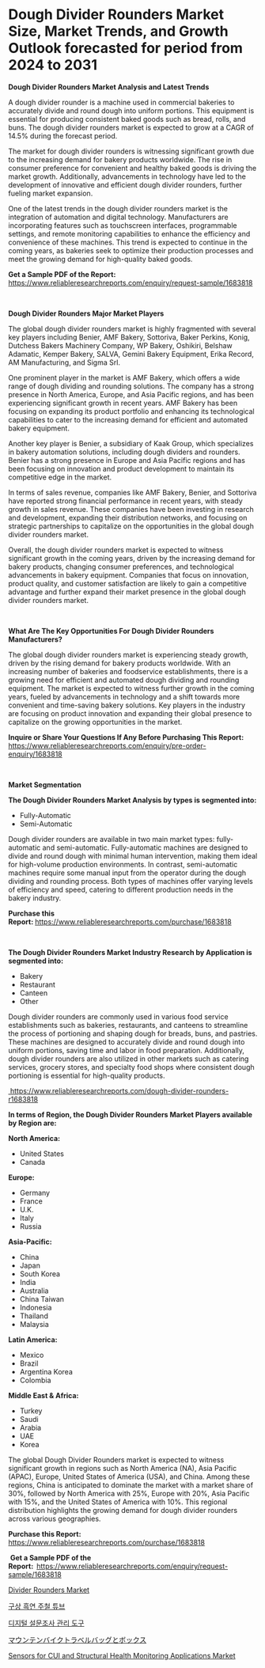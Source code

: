 <p><h1>Dough Divider Rounders Market Size, Market Trends, and Growth Outlook forecasted for period from 2024 to 2031</h1></p><p><strong>Dough Divider Rounders Market Analysis and Latest Trends</strong></p>
<p><p>A dough divider rounder is a machine used in commercial bakeries to accurately divide and round dough into uniform portions. This equipment is essential for producing consistent baked goods such as bread, rolls, and buns. The dough divider rounders market is expected to grow at a CAGR of 14.5% during the forecast period.</p><p>The market for dough divider rounders is witnessing significant growth due to the increasing demand for bakery products worldwide. The rise in consumer preference for convenient and healthy baked goods is driving the market growth. Additionally, advancements in technology have led to the development of innovative and efficient dough divider rounders, further fueling market expansion.</p><p>One of the latest trends in the dough divider rounders market is the integration of automation and digital technology. Manufacturers are incorporating features such as touchscreen interfaces, programmable settings, and remote monitoring capabilities to enhance the efficiency and convenience of these machines. This trend is expected to continue in the coming years, as bakeries seek to optimize their production processes and meet the growing demand for high-quality baked goods.</p></p>
<p><strong>Get a Sample PDF of the Report:&nbsp;</strong> <a href="https://www.reliableresearchreports.com/enquiry/request-sample/1683818">https://www.reliableresearchreports.com/enquiry/request-sample/1683818</a></p>
<p>&nbsp;</p>
<p><strong>Dough Divider Rounders Major Market Players</strong></p>
<p><p>The global dough divider rounders market is highly fragmented with several key players including Benier, AMF Bakery, Sottoriva, Baker Perkins, Konig, Dutchess Bakers Machinery Company, WP Bakery, Oshikiri, Belshaw Adamatic, Kemper Bakery, SALVA, Gemini Bakery Equipment, Erika Record, AM Manufacturing, and Sigma Srl. </p><p>One prominent player in the market is AMF Bakery, which offers a wide range of dough dividing and rounding solutions. The company has a strong presence in North America, Europe, and Asia Pacific regions, and has been experiencing significant growth in recent years. AMF Bakery has been focusing on expanding its product portfolio and enhancing its technological capabilities to cater to the increasing demand for efficient and automated bakery equipment.</p><p>Another key player is Benier, a subsidiary of Kaak Group, which specializes in bakery automation solutions, including dough dividers and rounders. Benier has a strong presence in Europe and Asia Pacific regions and has been focusing on innovation and product development to maintain its competitive edge in the market. </p><p>In terms of sales revenue, companies like AMF Bakery, Benier, and Sottoriva have reported strong financial performance in recent years, with steady growth in sales revenue. These companies have been investing in research and development, expanding their distribution networks, and focusing on strategic partnerships to capitalize on the opportunities in the global dough divider rounders market. </p><p>Overall, the dough divider rounders market is expected to witness significant growth in the coming years, driven by the increasing demand for bakery products, changing consumer preferences, and technological advancements in bakery equipment. Companies that focus on innovation, product quality, and customer satisfaction are likely to gain a competitive advantage and further expand their market presence in the global dough divider rounders market.</p></p>
<p>&nbsp;</p>
<p><strong>What Are The Key Opportunities For Dough Divider Rounders Manufacturers?</strong></p>
<p><p>The global dough divider rounders market is experiencing steady growth, driven by the rising demand for bakery products worldwide. With an increasing number of bakeries and foodservice establishments, there is a growing need for efficient and automated dough dividing and rounding equipment. The market is expected to witness further growth in the coming years, fueled by advancements in technology and a shift towards more convenient and time-saving bakery solutions. Key players in the industry are focusing on product innovation and expanding their global presence to capitalize on the growing opportunities in the market.</p></p>
<p><strong>Inquire or Share Your Questions If Any Before Purchasing This Report:</strong> <a href="https://www.reliableresearchreports.com/enquiry/pre-order-enquiry/1683818">https://www.reliableresearchreports.com/enquiry/pre-order-enquiry/1683818</a></p>
<p>&nbsp;</p>
<p><strong>Market Segmentation</strong></p>
<p><strong>The Dough Divider Rounders Market Analysis by types is segmented into:</strong></p>
<p><ul><li>Fully-Automatic</li><li>Semi-Automatic</li></ul></p>
<p><p>Dough divider rounders are available in two main market types: fully-automatic and semi-automatic. Fully-automatic machines are designed to divide and round dough with minimal human intervention, making them ideal for high-volume production environments. In contrast, semi-automatic machines require some manual input from the operator during the dough dividing and rounding process. Both types of machines offer varying levels of efficiency and speed, catering to different production needs in the bakery industry.</p></p>
<p><strong>Purchase this Report:&nbsp;</strong><a href="https://www.reliableresearchreports.com/purchase/1683818">https://www.reliableresearchreports.com/purchase/1683818</a></p>
<p>&nbsp;</p>
<p><strong>The Dough Divider Rounders Market Industry Research by Application is segmented into:</strong></p>
<p><ul><li>Bakery</li><li>Restaurant</li><li>Canteen</li><li>Other</li></ul></p>
<p><p>Dough divider rounders are commonly used in various food service establishments such as bakeries, restaurants, and canteens to streamline the process of portioning and shaping dough for breads, buns, and pastries. These machines are designed to accurately divide and round dough into uniform portions, saving time and labor in food preparation. Additionally, dough divider rounders are also utilized in other markets such as catering services, grocery stores, and specialty food shops where consistent dough portioning is essential for high-quality products.</p></p>
<p><a href="https://www.reliableresearchreports.com/dough-divider-rounders-r1683818">&nbsp;https://www.reliableresearchreports.com/dough-divider-rounders-r1683818</a></p>
<p><strong>In terms of Region, the Dough Divider Rounders Market Players available by Region are:</strong></p>
<p>
    <p> <strong> North America: </strong>
        <ul>
            <li>United States</li>
            <li>Canada</li>
        </ul>
        </p> 
    <p> <strong> Europe: </strong>
        <ul>
            <li>Germany</li>
            <li>France</li>
            <li>U.K.</li>
            <li>Italy</li>
            <li>Russia</li>
        </ul>
        </p> 
    <p> <strong> Asia-Pacific: </strong>
        <ul>
            <li>China</li>
            <li>Japan</li>
            <li>South Korea</li>
            <li>India</li>
            <li>Australia</li>
            <li>China Taiwan</li>
            <li>Indonesia</li>
            <li>Thailand</li>
            <li>Malaysia</li>
        </ul>
        </p> 
    <p> <strong> Latin America: </strong>
        <ul>
            <li>Mexico</li>
            <li>Brazil</li>
            <li>Argentina Korea</li>
            <li>Colombia</li>
        </ul>
        </p> 
    <p> <strong> Middle East & Africa: </strong>
        <ul>
            <li>Turkey</li>
            <li>Saudi</li>
            <li>Arabia</li>
            <li>UAE</li>
            <li>Korea</li>
        </ul>
    </p>
    </p>
<p><p>The global Dough Divider Rounders market is expected to witness significant growth in regions such as North America (NA), Asia Pacific (APAC), Europe, United States of America (USA), and China. Among these regions, China is anticipated to dominate the market with a market share of 30%, followed by North America with 25%, Europe with 20%, Asia Pacific with 15%, and the United States of America with 10%. This regional distribution highlights the growing demand for dough divider rounders across various geographies.</p></p>
<p><strong>Purchase this Report: </strong><a href="https://www.reliableresearchreports.com/purchase/1683818">https://www.reliableresearchreports.com/purchase/1683818</a></p>
<p>&nbsp;<strong>Get a Sample PDF of the Report:&nbsp;&nbsp;</strong><a href="https://www.reliableresearchreports.com/enquiry/request-sample/1683818">https://www.reliableresearchreports.com/enquiry/request-sample/1683818</a></p>
<p><strong></strong></p>
<p><p><a href="https://github.com/Hazelklievgspy6vdcsmu106w/Market-Research-Report-List-2/blob/main/divider-rounders-market.md">Divider Rounders Market</a></p><p><a href="https://medium.com/@stuartstehr2022/%EA%B2%B0%EC%A0%88%EC%A3%BC%EC%B2%A0%EA%B4%80-%EC%8B%9C%EC%9E%A5-%EA%B7%9C%EB%AA%A8%EB%8A%94-%EC%84%B8%EA%B3%84-%EC%82%B0%EC%97%85%EC%97%90%EC%84%9C-%EC%B5%9C%EC%83%81%EC%9D%98-%EB%A7%88%EC%BC%80%ED%8C%85-%EC%B1%84%EB%84%90%EC%9D%84-%EA%B3%B5%EA%B0%9C%ED%95%A9%EB%8B%88%EB%8B%A4-6a65ae3f54ce">구상 흑연 주철 튜브</a></p><p><a href="https://github.com/ahmadrevanz10/Market-Research-Report-List-1/blob/main/9677364104393.md">디지털 설문조사 관리 도구</a></p><p><a href="https://github.com/andym141978/Market-Research-Report-List-1/blob/main/6404600109561.md">マウンテンバイクトラベルバッグとボックス</a></p><p><a href="https://issuu.com/reportprime-2/docs/sensors-for-cui-and-structural-health-monitoring-a">Sensors for CUI and Structural Health Monitoring Applications Market</a></p></p>